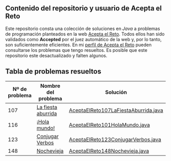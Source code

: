 ## Contenido del repositorio y usuario de Acepta el Reto
Este repositorio consta una colección de soluciones en *Java* a problemas de programación planteados en la web [Acepta el Reto](https://www.aceptaelreto.com/). Todos ellos han sido validados como **Accepted** por el juez automático de la web y, por lo tanto, son suficientemente eficientes. En mi [perfil de Acepta el Reto](https://www.aceptaelreto.com/user/profile.php?id=30141) pueden consultarse los problemas que tengo resueltos. Es posible que este repositorio este desactualizado y falten algunos.

## Tabla de problemas resueltos
|Nº de problema  | Nombre del problema| Solución
|--|--|--|
| 107 | [La fiesta aburrida](https://www.aceptaelreto.com/problem/statement.php?id=117) | [AceptaElReto107LaFiestaAburrida.java](https://github.com/JCFA-REL/Acepta_El_Reto/blob/main/src/main/java/aceptaElReto/AceptaElReto107LaFiestaAburrida.java "AceptaElReto107LaFiestaAburrida.java")| | |
| 116 | [¡Hola mundo!](https://www.aceptaelreto.com/problem/statement.php?id=116) | [AceptaElReto101HolaMundo.java](https://github.com/JCFA-REL/Acepta_El_Reto/blob/main/src/main/java/aceptaElReto/AceptaElReto116HolaMundo.java "AceptaElReto116HolaMundo.java")| | |
| 123 | [Conjugar Verbos](https://www.aceptaelreto.com/problem/statement.php?id=123) | [AceptaElReto123ConjugarVerbos.java](https://github.com/JCFA-REL/Acepta_El_Reto/blob/main/src/main/java/aceptaElReto/AceptaElReto123ConjugarVerbos.java "AceptaElReto123ConjugarVerbos.java")| | |
| 148 | [Nochevieja](https://www.aceptaelreto.com/problem/statement.php?id=148) | [AceptaElReto148Nochevieja.java](https://github.com/JCFA-REL/Acepta_El_Reto/blob/main/src/main/java/aceptaElReto/AceptaElReto148Nochevieja.java "AceptaElReto148Nochevieja.java")| | |
